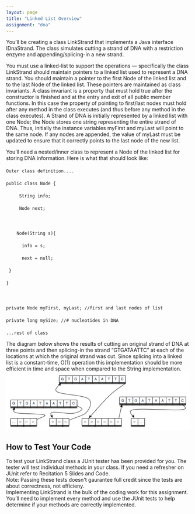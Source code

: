 ```yaml
---
layout: page
title: "Linked List Overview"
assignment: "dna"
---
```

<p>
You’ll be creating a class LinkStrand that implements a Java interface IDnaStrand. The class simulates cutting a strand of DNA with a restriction enzyme and appending/splicing-in a new strand.
</p>

<p>
You must use a linked-list to support the operations — specifically the class LinkStrand should maintain pointers to a linked list used to represent a DNA strand. You should maintain a pointer to the first Node of the linked list and to the last Node of the linked list. These pointers are maintained as class invariants. A class invariant is a property that must hold true after the constructor is finished and at the entry and exit of all public member functions. In this case the property of pointing to  first/last nodes must hold after any method in the class executes (and thus before any  method in the class executes). A Strand of DNA is initially represented by a linked list   with one Node; the Node stores one string representing the entire strand of DNA. Thus,  initially the instance variables myFirst and myLast will point to the same node. If any nodes are appended,	the	value of myLast must be	updated	to ensure that it correctly	points to the last node	of the new list.
</p>

<p>
You’ll need a nested/inner class to represent a Node of	
the	linked list	for	storing	DNA	information. Here is what that should look like:
<br>
<code>
Outer class definition.... <br> 
public class Node { <br>
&nbsp;&nbsp;&nbsp;&nbsp; String info; <br>
&nbsp;&nbsp;&nbsp;&nbsp; Node next; <br>
<br>
&nbsp;&nbsp;&nbsp;&nbsp;Node(String s){ <br>
&nbsp;&nbsp;&nbsp;&nbsp;&nbsp; info = s; <br>
&nbsp;&nbsp;&nbsp;&nbsp;&nbsp; next = null; <br>
&nbsp;} <br>
} <br>
<br>
private Node myFirst, myLast; //first and last nodes of list <br>
private long mySize; //# nucleotides in DNA <br>
...rest of class
</code>
</p>

<p>
The diagram below shows the results of cutting an original strand of DNA at three points and then splicing-in the strand “GTGATAATTC” at each of the locations at which the original strand was cut. Since splicing into a linked list is a constant-time, O(1) operation this implementation should be more efficient in time and space when compared to the String implementation.
<br>
<img src="img/splicediagram.jpg" alt="Node">
</p>

<h2> How to Test Your Code </h2>
<p>
To test your LinkStrand class a JUnit tester has been provided for you. The tester will test individual methods in your class. If you need a refresher on JUnit refer to Recitation 5 Slides and Code. <br>
Note: Passing these tests doesn't gaurantee full credit since the tests are about correctness, not efficieny. <br>Implementing LinkStrand is the bulk of the coding work for this assignment. You’ll need to implement every method and use the JUnit tests to help determine if your methods are correctly implemented. </p>
